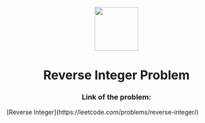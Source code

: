 <p align="center">
  <img align="center" width="100" src="https://cdn.iconscout.com/icon/free/png-256/leetcode-3521542-2944960.png" />

  <h1 align="center">Reverse Integer Problem</h1>
</p>
<h3 align="center">Link of the problem:</h3> [Reverse Integer](https://leetcode.com/problems/reverse-integer/)
